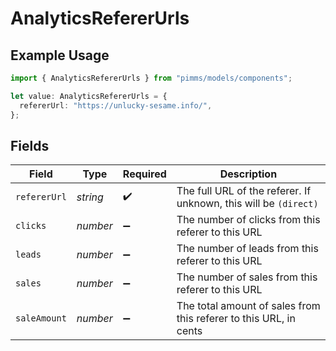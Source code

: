 # AnalyticsRefererUrls

## Example Usage

```typescript
import { AnalyticsRefererUrls } from "pimms/models/components";

let value: AnalyticsRefererUrls = {
  refererUrl: "https://unlucky-sesame.info/",
};
```

## Fields

| Field                                                             | Type                                                              | Required                                                          | Description                                                       |
| ----------------------------------------------------------------- | ----------------------------------------------------------------- | ----------------------------------------------------------------- | ----------------------------------------------------------------- |
| `refererUrl`                                                      | *string*                                                          | :heavy_check_mark:                                                | The full URL of the referer. If unknown, this will be `(direct)`  |
| `clicks`                                                          | *number*                                                          | :heavy_minus_sign:                                                | The number of clicks from this referer to this URL                |
| `leads`                                                           | *number*                                                          | :heavy_minus_sign:                                                | The number of leads from this referer to this URL                 |
| `sales`                                                           | *number*                                                          | :heavy_minus_sign:                                                | The number of sales from this referer to this URL                 |
| `saleAmount`                                                      | *number*                                                          | :heavy_minus_sign:                                                | The total amount of sales from this referer to this URL, in cents |
